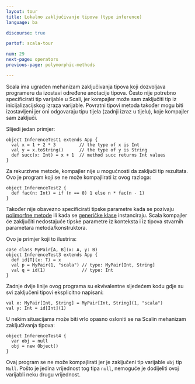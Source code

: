 ```yaml
---
layout: tour
title: Lokalno zaključivanje tipova (type inference)
language: ba

discourse: true

partof: scala-tour

num: 29
next-page: operators
previous-page: polymorphic-methods

---
```

Scala ima ugrađen mehanizam zaključivanja tipova koji dozvoljava programeru da izostavi određene anotacije tipova.
Često nije potrebno specificirati tip varijable u Scali,
jer kompajler može sam zaključiti tip iz inicijalizacijskog izraza varijable.
Povratni tipovi metoda također mogu biti izostavljeni jer oni odgovaraju tipu tijela (zadnji izraz u tijelu), koje kompajler sam zaključi.

Slijedi jedan primjer:

```tut
object InferenceTest1 extends App {
  val x = 1 + 2 * 3         // the type of x is Int
  val y = x.toString()      // the type of y is String
  def succ(x: Int) = x + 1  // method succ returns Int values
}
```

Za rekurzivne metode, kompajler nije u mogućnosti da zaključi tip rezultata.
Ovo je program koji se ne može kompajlirati iz ovog razloga:

```tut:fail
object InferenceTest2 {
  def fac(n: Int) = if (n == 0) 1 else n * fac(n - 1)
}
```

Također nije obavezno specificirati tipske parametre kada se pozivaju [polimorfne metode](polymorphic-methods.html) 
ili kada se [generičke klase](generic-classes.html) instanciraju.
Scala kompajler će zaključiti nedostajuće tipske parametre iz konteksta i iz tipova stvarnih parametara metoda/konstruktora.

Ovo je primjer koji to ilustrira:

```
case class MyPair[A, B](x: A, y: B)
object InferenceTest3 extends App {
  def id[T](x: T) = x
  val p = MyPair(1, "scala") // type: MyPair[Int, String]
  val q = id(1)              // type: Int
}
```


Zadnje dvije linije ovog programa su ekvivalentne sljedećem kodu gdje su svi zaključeni tipovi eksplicitno napisani:

```
val x: MyPair[Int, String] = MyPair[Int, String](1, "scala")
val y: Int = id[Int](1)
```

U nekim situacijama može biti vrlo opasno osloniti se na Scalin mehanizam zaključivanja tipova:

```tut:fail
object InferenceTest4 {
  var obj = null
  obj = new Object()
}
```

Ovaj program se ne može kompajlirati jer je zaključeni tip varijable `obj` tip `Null`.
Pošto je jedina vrijednost tog tipa `null`, nemoguće je dodijeliti ovoj varijabli neku drugu vrijednost.
